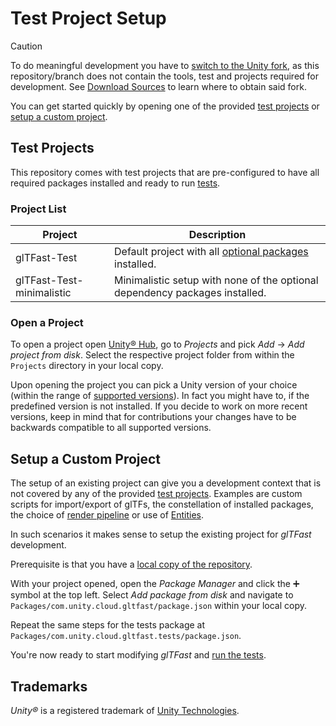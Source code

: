# Test Project Setup

> [!CAUTION]
> To do meaningful development you have to [switch to the Unity fork](./UpgradeGuides#transition-to-unity-gltfast), as this repository/branch does not contain the tools, test and projects required for development. See [Download Sources](./sources.md#download-sources) to learn where to obtain said fork.

You can get started quickly by opening one of the provided [test projects](#test-projects) or [setup a custom project](#setup-a-custom-project).

## Test Projects

This repository comes with test projects that are pre-configured to have all required packages installed and ready to run [tests](tests.md).

### Project List

| Project                   | Description                                             |
|---------------------------|---------------------------------------------------------|
| glTFast-Test              | Default project with all [optional packages](installation.md#optional-packages) installed. |
| glTFast-Test-minimalistic | Minimalistic setup with none of the optional dependency packages installed. |

### Open a Project

To open a project open [Unity&reg; Hub][UnityHub], go to *Projects* and pick *Add* → *Add project from disk*. Select the respective project folder from within the `Projects` directory in your local copy.

Upon opening the project you can pick a Unity version of your choice (within the range of [supported versions](features.md#unity-version-support)). In fact you might have to, if the predefined version is not installed. If you decide to work on more recent versions, keep in mind that for contributions your changes have to be backwards compatible to all supported versions.

## Setup a Custom Project

The setup of an existing project can give you a development context that is not covered by any of the provided [test projects](test-project-setup.md#test-projects). Examples are custom scripts for import/export of glTFs, the constellation of installed packages, the choice of [render pipeline][RenderPipelines] or use of [Entities][Entities].

In such scenarios it makes sense to setup the existing project for *glTFast* development.

Prerequisite is that you have a [local copy of the repository](sources.md#download-sources).

With your project opened, open the *Package Manager* and click the ➕ symbol at the top left. Select *Add package from disk* and navigate to `Packages/com.unity.cloud.gltfast/package.json` within your local copy.

Repeat the same steps for the tests package at `Packages/com.unity.cloud.gltfast.tests/package.json`.

You're now ready to start modifying *glTFast* and [run the tests](tests.md).

## Trademarks

*Unity&reg;* is a registered trademark of [Unity Technologies][unity].

[Entities]: https://docs.unity3d.com/Packages/com.unity.entities@latest/
[RenderPipelines]: https://docs.unity3d.com/Manual/render-pipelines.html
[unity]: https://unity.com
[UnityHub]: https://unity.com/unity-hub
